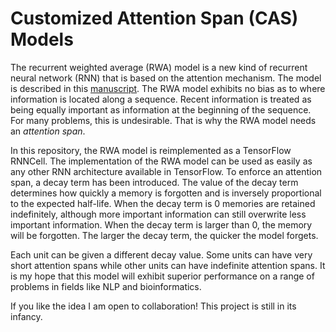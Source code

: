 # Customized Attention Span (CAS) Models

The recurrent weighted average (RWA) model is a new kind of recurrent neural network (RNN) that is based on the attention mechanism. The model is described in this [manuscript](https://arxiv.org/abs/1703.01253). The RWA model exhibits no bias as to where information is located along a sequence. Recent information is treated as being equally important as information at the beginning of the sequence. For many problems, this is undesirable. That is why the RWA model needs an *attention span*.

In this repository, the RWA model is reimplemented as a TensorFlow RNNCell. The implementation of the RWA model can be used as easily as any other RNN architecture available in TensorFlow. To enforce an attention span, a decay term has been introduced. The value of the decay term determines how quickly a memory is forgotten and is inversely proportional to the expected half-life. When the decay term is 0 memories are retained indefinitely, although more important information can still overwrite less important information. When the decay term is larger than 0, the memory will be forgotten. The larger the decay term, the quicker the model forgets.

Each unit can be given a different decay value. Some units can have very short attention spans while other units can have indefinite attention spans. It is my hope that this model will exhibit superior performance on a range of problems in fields like NLP and bioinformatics.

If you like the idea I am open to collaboration! This project is still in its infancy.

